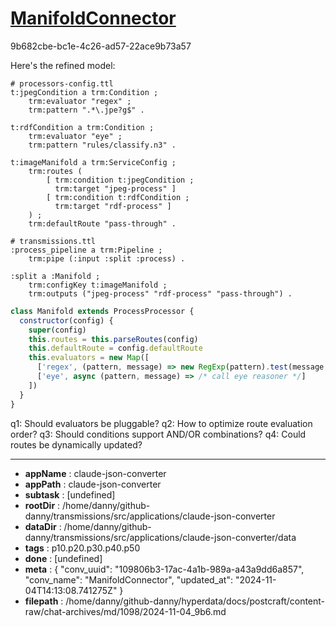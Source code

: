 # [ManifoldConnector](https://claude.ai/chat/109806b3-17ac-4a1b-989a-a43a9dd6a857)

9b682cbe-bc1e-4c26-ad57-22ace9b73a57

 Here's the refined model:

```turtle
# processors-config.ttl
t:jpegCondition a trm:Condition ;
    trm:evaluator "regex" ;
    trm:pattern ".*\.jpe?g$" .

t:rdfCondition a trm:Condition ;
    trm:evaluator "eye" ;
    trm:pattern "rules/classify.n3" .

t:imageManifold a trm:ServiceConfig ;
    trm:routes (
        [ trm:condition t:jpegCondition ;
          trm:target "jpeg-process" ]
        [ trm:condition t:rdfCondition ; 
          trm:target "rdf-process" ]
    ) ;
    trm:defaultRoute "pass-through" .
```

```turtle
# transmissions.ttl
:process_pipeline a trm:Pipeline ;
    trm:pipe (:input :split :process) .

:split a :Manifold ;
    trm:configKey t:imageManifold ;
    trm:outputs ("jpeg-process" "rdf-process" "pass-through") .
```

```javascript
class Manifold extends ProcessProcessor {
  constructor(config) {
    super(config)
    this.routes = this.parseRoutes(config)
    this.defaultRoute = config.defaultRoute
    this.evaluators = new Map([
      ['regex', (pattern, message) => new RegExp(pattern).test(message.path)],
      ['eye', async (pattern, message) => /* call eye reasoner */]
    ])
  }
}
```

q1: Should evaluators be pluggable?
q2: How to optimize route evaluation order?
q3: Should conditions support AND/OR combinations?
q4: Could routes be dynamically updated?

---

* **appName** : claude-json-converter
* **appPath** : claude-json-converter
* **subtask** : [undefined]
* **rootDir** : /home/danny/github-danny/transmissions/src/applications/claude-json-converter
* **dataDir** : /home/danny/github-danny/transmissions/src/applications/claude-json-converter/data
* **tags** : p10.p20.p30.p40.p50
* **done** : [undefined]
* **meta** : {
  "conv_uuid": "109806b3-17ac-4a1b-989a-a43a9dd6a857",
  "conv_name": "ManifoldConnector",
  "updated_at": "2024-11-04T14:13:08.741275Z"
}
* **filepath** : /home/danny/github-danny/hyperdata/docs/postcraft/content-raw/chat-archives/md/1098/2024-11-04_9b6.md